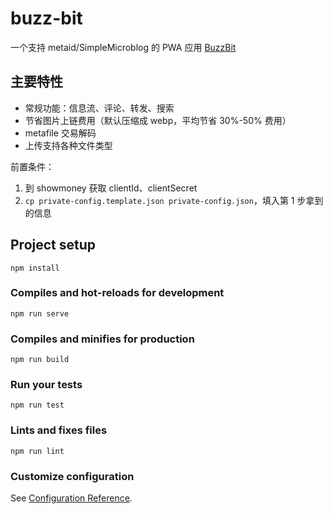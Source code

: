 # buzz-bit

一个支持 metaid/SimpleMicroblog 的 PWA 应用 [BuzzBit](https://buzzbit.vercel.app/)

## 主要特性

- 常规功能：信息流、评论、转发、搜索
- 节省图片上链费用（默认压缩成 webp，平均节省 30%-50% 费用）
- metafile 交易解码
- 上传支持各种文件类型

前置条件：
1. 到 showmoney 获取 clientId、clientSecret
2. `cp private-config.template.json private-config.json`，填入第 1 步拿到的信息

## Project setup
```
npm install
```

### Compiles and hot-reloads for development
```
npm run serve
```

### Compiles and minifies for production
```
npm run build
```

### Run your tests
```
npm run test
```

### Lints and fixes files
```
npm run lint
```

### Customize configuration
See [Configuration Reference](https://cli.vuejs.org/config/).

